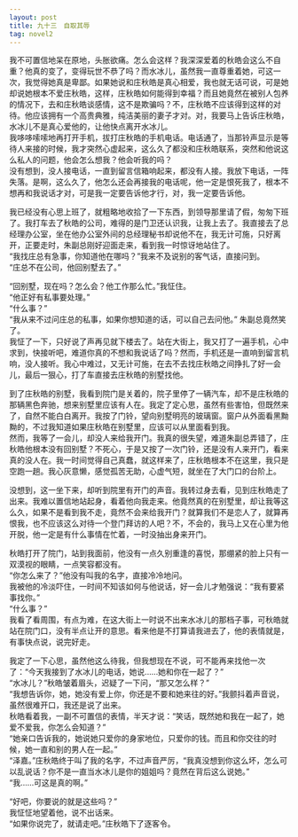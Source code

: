 ```yaml
---
layout: post
title: 九十三　自取其辱
tag: novel2
---
```


我不可置信地呆在原地，头胀欲痛。怎么会这样？我深深爱着的秋皓会这么不自重？他真的变了，变得玩世不恭了吗？而水冰儿，虽然我一直尊重着她，可这一次，我觉得她真是卑鄙。如果她说和庄秋皓是真心相爱，我也就无话可说，可是她却说她根本不爱庄秋皓，这样，庄秋皓如何能得到幸福？而且她竟然在被别人包养的情况下，去和庄秋皓谈感情，这不是欺骗吗？不，庄秋皓不应该得到这样的对待。他应该拥有一个高贵典雅，纯洁美丽的妻子才对。对，我要马上告诉庄秋皓，水冰儿不是真心爱他的，让他快点离开水冰儿。<br />
我哆哆嗦嗦地再打开手机，拔打庄秋皓的手机电话。电话通了，当那铃声显示是等待人来接的时候，我才突然心虚起来，这么久了都没和庄秋皓联系，突然和他说这么私人的问题，他会怎么想我？他会听我的吗？<br />
没有想到，没人接电话，一直到留言信箱响起来，都没有人接。我放下电话，一阵失落。是啊，这么久了，他怎么还会再接我的电话呢，他一定是恨死我了，根本不想再和我说话才对，可是我一定要告诉他才行，对，我一定要告诉他。

我已经没有心思上班了，就粗略地收拾了一下东西，到领导那里请了假，匆匆下班了。我打车去了秋皓的公司，难得的是门卫还认识我，让我上去了。我直接去了总经理办公室，坐在他办公室外间的总经理秘书却说他不在，我无计可施，只好离开，正要走时，朱副总刚好迎面走来，看到我一时惊讶地站住了。<br />
“我找庄总有急事，你知道他在哪吗？”我来不及说别的客气话，直接问到。<br />
“庄总不在公司，他回别墅去了。”

“回别墅，现在吗？怎么会？他工作那么忙。”我怔住。<br />
“他正好有私事要处理。”<br />
“什么事？”<br />
“我从来不过问庄总的私事，如果你想知道的话，可以自己去问他。” 朱副总竟然笑了。<br />
我怔了一下，只好说了声再见就下楼去了。站在大街上，我又打了一遍手机，心中求到，快接听吧，难道你真的不想和我说话了吗？然而，手机还是一直响到留言机响，没人接听。我心中难过，又无计可施，在去不去找庄秋皓之间挣扎了好一会儿，最后一狠心，打了车直接去庄秋皓的别墅找他。

到了庄秋皓的别墅，我看到院门是关着的，院子里停了一辆汽车，却不是庄秋皓的那辆黑色奔驰，想来别墅里应该有人在。我定了定心思，虽然有些害怕，但既然来了，自然不能白白离开。我按了门铃，望向别墅明亮的玻璃窗。窗户从外面看黑黝黝的，不过我知道如果庄秋皓在别墅里，应该可以从里面看到我。<br />
然而，我等了一会儿，却没人来给我开门。我真的很失望，难道朱副总弄错了，庄秋皓他根本没有回别墅？不死心，于是又按了一次门铃，还是没有人来开门，看来真的没人在。我一时间觉得自己真蠢，就这样来了，庄秋皓根本不在这里，我只是空跑一趟。我心灰意懒，感觉孤苦无助，心虚气短，就坐在了大门口的台阶上。

没想到，这一坐下来，却听到院里有开门的声音。我转过身去看，见到庄秋皓走了出来。我难以置信地站起身，看着他向我走来。他竟然真的在别墅里，却让我等这么久，如果不是看到我不走，竟然不会来给我开门？就算我们不是恋人了，就算再恨我，也不应该这么对待一个登门拜访的人吧？不，不会的，我马上又在心里为他开脱，他一定是有什么事情在忙着，一时没抽出身来开门。

秋皓打开了院门，站到我面前，他没有一点久别重逢的喜悦，那绷紧的脸上只有一双漠视的眼睛，一点笑容都没有。<br />
“你怎么来了？”他没有叫我的名字，直接冷冷地问。<br />
我被他的冷淡吓住，一时间不知该如何与他说话，好一会儿才勉强说：“我有要紧事找你。”<br />
“什么事？”<br />
我看了看周围，有点为难，在这大街上一时说不出来水冰儿的那档子事，可秋皓就站在院门口，没有半点让开的意思。看来他是不打算请我进去了，他的表情就是，有事快点说，说完好走。

我定了一下心思，虽然他这么待我，但我想现在不说，可不能再来找他一次了：“今天我接到了水冰儿的电话，她说……她和你在一起了？”<br />
“水冰儿？”秋皓皱着眉头，迟疑了一下问，“那又怎么样？”<br />
“我想告诉你，她，她没有爱上你，你还是不要和她来往的好。”我颤抖着声音说，虽然很难开口，我还是说了出来。<br />
秋皓看着我，一副不可置信的表情，半天才说：“笑话，既然她和我在一起了，她爱不爱我，你怎么会知道？”<br />
“她亲口告诉我的，她说她只爱你的身家地位，只爱你的钱。而且和你交往的时候，她一直和别的男人在一起。”<br />
“泽嘉。”庄秋皓终于叫了我的名字，不过声音严厉，“我真没想到你这么坏，怎么可以乱说话？你不是一直当水冰儿是你的姐姐吗？竟然在背后这么说她。”<br />
“我……可这是真的啊。”

“好吧，你要说的就是这些吗？”<br />
我怔怔地望着他，说不出话来。<br />
“如果你说完了，就请走吧。”庄秋皓下了逐客令。
